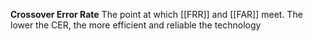 **Crossover Error Rate**
The point at which [[FRR]] and [[FAR]] meet. The lower the CER, the more efficient and reliable the technology